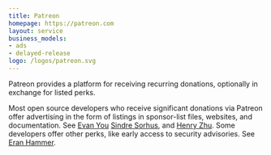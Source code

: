 ```yaml
---
title: Patreon
homepage: https://patreon.com
layout: service
business_models:
- ads
- delayed-release
logo: /logos/patreon.svg
---
```


Patreon provides a platform for receiving recurring donations, optionally in exchange for listed perks.

Most open source developers who receive significant donations via Patreon offer advertising in the form of listings in sponsor-list files, websites, and documentation.  See [Evan You](https://patreon.com/evanyou) [Sindre Sorhus](https://patreon.com/sindresorhus), and [Henry Zhu](https://patreon.com/henryzhu).  Some developers offer other perks, like early access to security advisories.  See [Eran Hammer](https://patreon.com/eranhammer).

